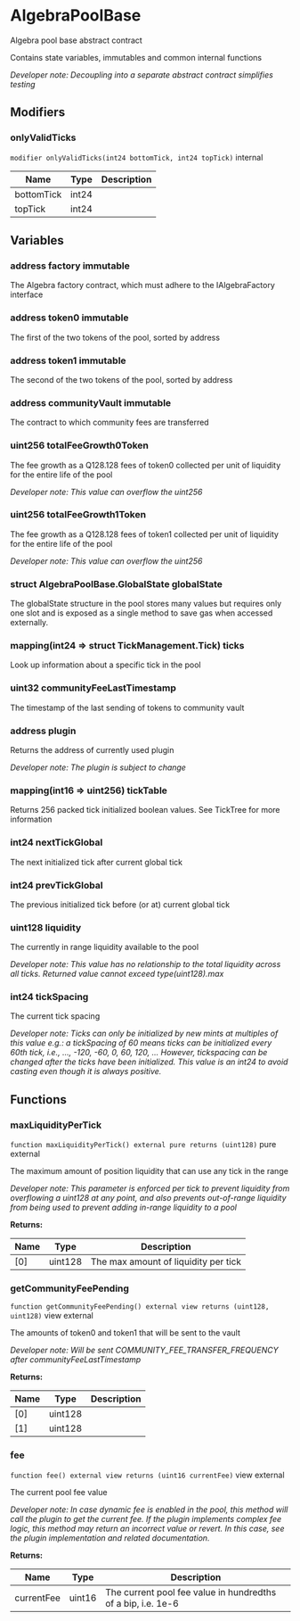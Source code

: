 

# AlgebraPoolBase


Algebra pool base abstract contract

Contains state variables, immutables and common internal functions

*Developer note: Decoupling into a separate abstract contract simplifies testing*

## Modifiers
### onlyValidTicks


`modifier onlyValidTicks(int24 bottomTick, int24 topTick)`  internal





| Name | Type | Description |
| ---- | ---- | ----------- |
| bottomTick | int24 |  |
| topTick | int24 |  |



## Variables
### address factory immutable

The Algebra factory contract, which must adhere to the IAlgebraFactory interface

### address token0 immutable

The first of the two tokens of the pool, sorted by address

### address token1 immutable

The second of the two tokens of the pool, sorted by address

### address communityVault immutable

The contract to which community fees are transferred

### uint256 totalFeeGrowth0Token 

The fee growth as a Q128.128 fees of token0 collected per unit of liquidity for the entire life of the pool

*Developer note: This value can overflow the uint256*
### uint256 totalFeeGrowth1Token 

The fee growth as a Q128.128 fees of token1 collected per unit of liquidity for the entire life of the pool

*Developer note: This value can overflow the uint256*
### struct AlgebraPoolBase.GlobalState globalState 

The globalState structure in the pool stores many values but requires only one slot
and is exposed as a single method to save gas when accessed externally.

### mapping(int24 &#x3D;&gt; struct TickManagement.Tick) ticks 

Look up information about a specific tick in the pool

### uint32 communityFeeLastTimestamp 

The timestamp of the last sending of tokens to community vault

### address plugin 

Returns the address of currently used plugin

*Developer note: The plugin is subject to change*
### mapping(int16 &#x3D;&gt; uint256) tickTable 

Returns 256 packed tick initialized boolean values. See TickTree for more information

### int24 nextTickGlobal 

The next initialized tick after current global tick

### int24 prevTickGlobal 

The previous initialized tick before (or at) current global tick

### uint128 liquidity 

The currently in range liquidity available to the pool

*Developer note: This value has no relationship to the total liquidity across all ticks.
Returned value cannot exceed type(uint128).max*
### int24 tickSpacing 

The current tick spacing

*Developer note: Ticks can only be initialized by new mints at multiples of this value
e.g.: a tickSpacing of 60 means ticks can be initialized every 60th tick, i.e., ..., -120, -60, 0, 60, 120, ...
However, tickspacing can be changed after the ticks have been initialized.
This value is an int24 to avoid casting even though it is always positive.*

## Functions
### maxLiquidityPerTick


`function maxLiquidityPerTick() external pure returns (uint128)` pure external

The maximum amount of position liquidity that can use any tick in the range

*Developer note: This parameter is enforced per tick to prevent liquidity from overflowing a uint128 at any point, and
also prevents out-of-range liquidity from being used to prevent adding in-range liquidity to a pool*




**Returns:**

| Name | Type | Description |
| ---- | ---- | ----------- |
| [0] | uint128 | The max amount of liquidity per tick |

### getCommunityFeePending


`function getCommunityFeePending() external view returns (uint128, uint128)` view external

The amounts of token0 and token1 that will be sent to the vault

*Developer note: Will be sent COMMUNITY_FEE_TRANSFER_FREQUENCY after communityFeeLastTimestamp*




**Returns:**

| Name | Type | Description |
| ---- | ---- | ----------- |
| [0] | uint128 |  |
| [1] | uint128 |  |

### fee


`function fee() external view returns (uint16 currentFee)` view external

The current pool fee value

*Developer note: In case dynamic fee is enabled in the pool, this method will call the plugin to get the current fee.
If the plugin implements complex fee logic, this method may return an incorrect value or revert.
In this case, see the plugin implementation and related documentation.*




**Returns:**

| Name | Type | Description |
| ---- | ---- | ----------- |
| currentFee | uint16 | The current pool fee value in hundredths of a bip, i.e. 1e-6 |


